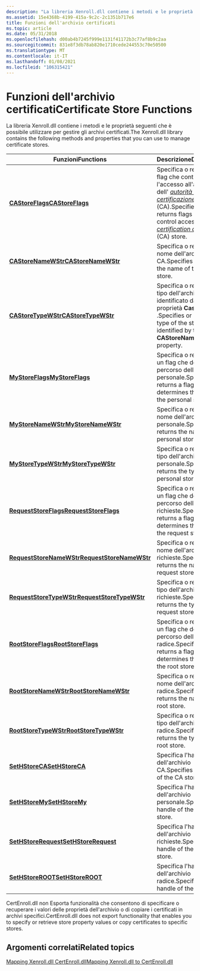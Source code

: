 ```yaml
---
description: "La libreria Xenroll.dll contiene i metodi e le proprietà seguenti che è possibile utilizzare per gestire gli archivi certificati. FunctionsDescriptionCAStoreFlagsSpecifies o restituisce flag che controllano l'accesso all'archivio dell'autorità di certificazione (CA). CAStoreNameWStrSpecifies o restituisce il nome dell'archivio CA. CAStoreTypeWStrSpecifies o restituisce il tipo dell'archivio identificato dalla proprietà castorename. MyStoreFlagsSpecifies o restituisce un flag che determina il percorso dell'archivio personale. MyStoreNameWStrSpecifies o restituisce il nome dell'archivio personale. MyStoreTypeWStrSpecifies o restituisce il tipo dell'archivio personale. RequestStoreFlagsSpecifies o restituisce un flag che determina il percorso dell'archivio richieste. RequestStoreNameWStrSpecifies o restituisce il nome dell'archivio richieste. RequestStoreTypeWStrSpecifies o restituisce il tipo dell'archivio richieste. RootStoreFlagsSpecifies o restituisce un flag che determina il percorso dell'archivio radice. RootStoreNameWStrSpecifies o restituisce il nome dell'archivio radice. RootStoreTypeWStrSpecifies o restituisce il tipo dell'archivio radice. SetHStoreCASpecifies l'handle dell'archivio CA. SetHStoreMySpecifies l'handle dell'archivio personale. SetHStoreRequestSpecifies l'handle dell'archivio richieste. SetHStoreROOTSpecifies l'handle dell'archivio radice. "
ms.assetid: 15e4368b-4199-415a-9c2c-2c1351b717e6
title: Funzioni dell'archivio certificati
ms.topic: article
ms.date: 05/31/2018
ms.openlocfilehash: d00ab4b7245f999e1131f41172b3c77af8b9c2aa
ms.sourcegitcommit: 831e8f3db78ab820e1710cede244553c70e50500
ms.translationtype: MT
ms.contentlocale: it-IT
ms.lasthandoff: 01/08/2021
ms.locfileid: "106315421"
---
```

# <a name="certificate-store-functions"></a><span data-ttu-id="13e47-103">Funzioni dell'archivio certificati</span><span class="sxs-lookup"><span data-stu-id="13e47-103">Certificate Store Functions</span></span>

<span data-ttu-id="13e47-104">La libreria Xenroll.dll contiene i metodi e le proprietà seguenti che è possibile utilizzare per gestire gli archivi certificati.</span><span class="sxs-lookup"><span data-stu-id="13e47-104">The Xenroll.dll library contains the following methods and properties that you can use to manage certificate stores.</span></span>

| <span data-ttu-id="13e47-105">Funzioni</span><span class="sxs-lookup"><span data-stu-id="13e47-105">Functions</span></span>                                                          | <span data-ttu-id="13e47-106">Descrizione</span><span class="sxs-lookup"><span data-stu-id="13e47-106">Description</span></span>                                                                                                                                                                                          |
|--------------------------------------------------------------------|------------------------------------------------------------------------------------------------------------------------------------------------------------------------------------------------------|
| [<span data-ttu-id="13e47-107">**CAStoreFlags**</span><span class="sxs-lookup"><span data-stu-id="13e47-107">**CAStoreFlags**</span></span>](/windows/desktop/api/xenroll/nf-xenroll-ienroll-get_castoreflags)                 | <span data-ttu-id="13e47-108">Specifica o restituisce i flag che controllano l'accesso all'archivio dell' [*autorità di certificazione*](/windows/desktop/SecGloss/c-gly) (CA).</span><span class="sxs-lookup"><span data-stu-id="13e47-108">Specifies or returns flags that control access to the [*certification authority*](/windows/desktop/SecGloss/c-gly) (CA) store.</span></span><br/> |
| [<span data-ttu-id="13e47-109">**CAStoreNameWStr**</span><span class="sxs-lookup"><span data-stu-id="13e47-109">**CAStoreNameWStr**</span></span>](/windows/desktop/api/xenroll/nf-xenroll-ienroll-get_castorenamewstr)           | <span data-ttu-id="13e47-110">Specifica o restituisce il nome dell'archivio CA.</span><span class="sxs-lookup"><span data-stu-id="13e47-110">Specifies or returns the name of the CA store.</span></span><br/>                                                                                                                                            |
| [<span data-ttu-id="13e47-111">**CAStoreTypeWStr**</span><span class="sxs-lookup"><span data-stu-id="13e47-111">**CAStoreTypeWStr**</span></span>](/windows/desktop/api/xenroll/nf-xenroll-ienroll-get_castoretypewstr)           | <span data-ttu-id="13e47-112">Specifica o restituisce il tipo dell'archivio identificato dalla proprietà **Castorename** .</span><span class="sxs-lookup"><span data-stu-id="13e47-112">Specifies or returns the type of the store identified by the **CAStoreName** property.</span></span><br/>                                                                                                    |
| [<span data-ttu-id="13e47-113">**MyStoreFlags**</span><span class="sxs-lookup"><span data-stu-id="13e47-113">**MyStoreFlags**</span></span>](/windows/desktop/api/xenroll/nf-xenroll-ienroll-get_mystoreflags)                 | <span data-ttu-id="13e47-114">Specifica o restituisce un flag che determina il percorso dell'archivio personale.</span><span class="sxs-lookup"><span data-stu-id="13e47-114">Specifies or returns a flag that determines the path of the personal store.</span></span><br/>                                                                                                               |
| [<span data-ttu-id="13e47-115">**MyStoreNameWStr**</span><span class="sxs-lookup"><span data-stu-id="13e47-115">**MyStoreNameWStr**</span></span>](/windows/desktop/api/xenroll/nf-xenroll-ienroll-get_mystorenamewstr)           | <span data-ttu-id="13e47-116">Specifica o restituisce il nome dell'archivio personale.</span><span class="sxs-lookup"><span data-stu-id="13e47-116">Specifies or returns the name of the personal store.</span></span><br/>                                                                                                                                      |
| [<span data-ttu-id="13e47-117">**MyStoreTypeWStr**</span><span class="sxs-lookup"><span data-stu-id="13e47-117">**MyStoreTypeWStr**</span></span>](/windows/desktop/api/xenroll/nf-xenroll-ienroll-get_mystoretypewstr)           | <span data-ttu-id="13e47-118">Specifica o restituisce il tipo dell'archivio personale.</span><span class="sxs-lookup"><span data-stu-id="13e47-118">Specifies or returns the type of the personal store.</span></span><br/>                                                                                                                                      |
| [<span data-ttu-id="13e47-119">**RequestStoreFlags**</span><span class="sxs-lookup"><span data-stu-id="13e47-119">**RequestStoreFlags**</span></span>](/windows/desktop/api/xenroll/nf-xenroll-ienroll-get_requeststoreflags)       | <span data-ttu-id="13e47-120">Specifica o restituisce un flag che determina il percorso dell'archivio richieste.</span><span class="sxs-lookup"><span data-stu-id="13e47-120">Specifies or returns a flag that determines the path of the request store.</span></span><br/>                                                                                                                |
| [<span data-ttu-id="13e47-121">**RequestStoreNameWStr**</span><span class="sxs-lookup"><span data-stu-id="13e47-121">**RequestStoreNameWStr**</span></span>](/windows/desktop/api/xenroll/nf-xenroll-ienroll-get_requeststorenamewstr) | <span data-ttu-id="13e47-122">Specifica o restituisce il nome dell'archivio richieste.</span><span class="sxs-lookup"><span data-stu-id="13e47-122">Specifies or returns the name of the request store.</span></span><br/>                                                                                                                                       |
| [<span data-ttu-id="13e47-123">**RequestStoreTypeWStr**</span><span class="sxs-lookup"><span data-stu-id="13e47-123">**RequestStoreTypeWStr**</span></span>](/windows/desktop/api/xenroll/nf-xenroll-ienroll-get_requeststoretypewstr) | <span data-ttu-id="13e47-124">Specifica o restituisce il tipo dell'archivio richieste.</span><span class="sxs-lookup"><span data-stu-id="13e47-124">Specifies or returns the type of the request store.</span></span><br/>                                                                                                                                       |
| [<span data-ttu-id="13e47-125">**RootStoreFlags**</span><span class="sxs-lookup"><span data-stu-id="13e47-125">**RootStoreFlags**</span></span>](/windows/desktop/api/xenroll/nf-xenroll-ienroll-get_rootstoreflags)             | <span data-ttu-id="13e47-126">Specifica o restituisce un flag che determina il percorso dell'archivio radice.</span><span class="sxs-lookup"><span data-stu-id="13e47-126">Specifies or returns a flag that determines the path of the root store.</span></span><br/>                                                                                                                   |
| [<span data-ttu-id="13e47-127">**RootStoreNameWStr**</span><span class="sxs-lookup"><span data-stu-id="13e47-127">**RootStoreNameWStr**</span></span>](/windows/desktop/api/xenroll/nf-xenroll-ienroll-get_rootstorenamewstr)       | <span data-ttu-id="13e47-128">Specifica o restituisce il nome dell'archivio radice.</span><span class="sxs-lookup"><span data-stu-id="13e47-128">Specifies or returns the name of the root store.</span></span><br/>                                                                                                                                          |
| [<span data-ttu-id="13e47-129">**RootStoreTypeWStr**</span><span class="sxs-lookup"><span data-stu-id="13e47-129">**RootStoreTypeWStr**</span></span>](/windows/desktop/api/xenroll/nf-xenroll-ienroll-get_rootstoretypewstr)       | <span data-ttu-id="13e47-130">Specifica o restituisce il tipo dell'archivio radice.</span><span class="sxs-lookup"><span data-stu-id="13e47-130">Specifies or returns the type of the root store.</span></span><br/>                                                                                                                                          |
| [<span data-ttu-id="13e47-131">**SetHStoreCA**</span><span class="sxs-lookup"><span data-stu-id="13e47-131">**SetHStoreCA**</span></span>](/windows/desktop/api/xenroll/nf-xenroll-ienroll2-sethstoreca)                   | <span data-ttu-id="13e47-132">Specifica l'handle dell'archivio CA.</span><span class="sxs-lookup"><span data-stu-id="13e47-132">Specifies the handle of the CA store.</span></span><br/>                                                                                                                                                     |
| [<span data-ttu-id="13e47-133">**SetHStoreMy**</span><span class="sxs-lookup"><span data-stu-id="13e47-133">**SetHStoreMy**</span></span>](/windows/desktop/api/xenroll/nf-xenroll-ienroll2-sethstoremy)                   | <span data-ttu-id="13e47-134">Specifica l'handle dell'archivio personale.</span><span class="sxs-lookup"><span data-stu-id="13e47-134">Specifies the handle of the personal store.</span></span><br/>                                                                                                                                               |
| [<span data-ttu-id="13e47-135">**SetHStoreRequest**</span><span class="sxs-lookup"><span data-stu-id="13e47-135">**SetHStoreRequest**</span></span>](/windows/desktop/api/xenroll/nf-xenroll-ienroll2-sethstorerequest)         | <span data-ttu-id="13e47-136">Specifica l'handle dell'archivio richieste.</span><span class="sxs-lookup"><span data-stu-id="13e47-136">Specifies the handle of the request store.</span></span><br/>                                                                                                                                                |
| [<span data-ttu-id="13e47-137">**SetHStoreROOT**</span><span class="sxs-lookup"><span data-stu-id="13e47-137">**SetHStoreROOT**</span></span>](/windows/desktop/api/xenroll/nf-xenroll-ienroll2-sethstoreroot)               | <span data-ttu-id="13e47-138">Specifica l'handle dell'archivio radice.</span><span class="sxs-lookup"><span data-stu-id="13e47-138">Specifies the handle of the root store.</span></span><br/>                                                                                                                                                   |



 

<span data-ttu-id="13e47-139">CertEnroll.dll non Esporta funzionalità che consentono di specificare o recuperare i valori delle proprietà dell'archivio o di copiare i certificati in archivi specifici.</span><span class="sxs-lookup"><span data-stu-id="13e47-139">CertEnroll.dll does not export functionality that enables you to specify or retrieve store property values or copy certificates to specific stores.</span></span>

## <a name="related-topics"></a><span data-ttu-id="13e47-140">Argomenti correlati</span><span class="sxs-lookup"><span data-stu-id="13e47-140">Related topics</span></span>

<dl> <dt>

[<span data-ttu-id="13e47-141">Mapping Xenroll.dll CertEnroll.dll</span><span class="sxs-lookup"><span data-stu-id="13e47-141">Mapping Xenroll.dll to CertEnroll.dll</span></span>](mapping-xenroll-dll-to-certenroll-dll.md)
</dt> </dl>

 

